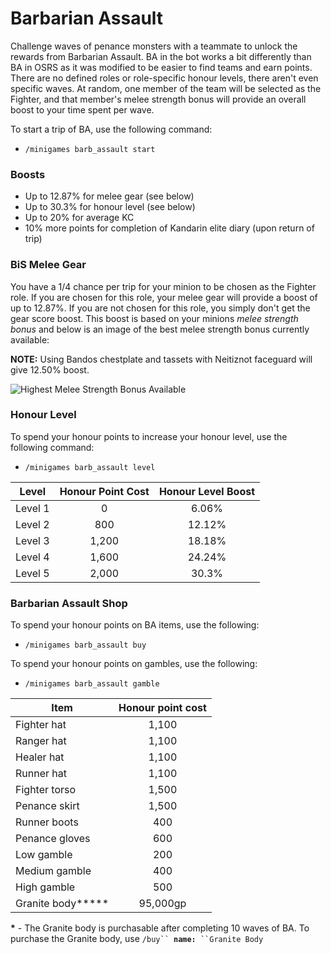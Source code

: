 # Barbarian Assault

Challenge waves of penance monsters with a teammate to unlock the rewards from Barbarian Assault. BA in the bot works a bit differently than BA in OSRS as it was modified to be easier to find teams and earn points. There are no defined roles or role-specific honour levels, there aren't even specific waves. At random, one member of the team will be selected as the Fighter, and that member's melee strength bonus will provide an overall boost to your time spent per wave.

To start a trip of BA, use the following command:

* &#x20;`/minigames barb_assault start`

### Boosts

* Up to 12.87% for melee gear (see below)
* Up to 30.3% for honour level (see below)
* Up to 20% for average KC
* 10% more points for completion of Kandarin elite diary (upon return of trip)

### BiS Melee Gear

You have a 1/4 chance per trip for your minion to be chosen as the Fighter role. If you are chosen for this role, your melee gear will provide a boost of up to 12.87%. If you are not chosen for this role, you simply don't get the gear score boost. This boost is based on your minions _melee strength bonus_ and below is an image of the best melee strength bonus currently available:

**NOTE:** Using Bandos chestplate and tassets with Neitiznot faceguard will give 12.50% boost.

![Highest Melee Strength Bonus Available](../.gitbook/assets/bis\_melee\_str.png)

### **Honour Level**

To spend your honour points to increase your honour level, use the following command:

* `/minigames barb_assault level`

| **Level** | **Honour Point Cost** | **Honour Level Boost** |
| --------- | :-------------------: | :--------------------: |
| Level 1   |           0           |          6.06%         |
| Level 2   |          800          |         12.12%         |
| Level 3   |         1,200         |         18.18%         |
| Level 4   |         1,600         |         24.24%         |
| Level 5   |         2,000         |          30.3%         |

### Barbarian Assault Shop

To spend your honour points on BA items, use the following:

* `/minigames barb_assault buy`

To spend your honour points on gambles, use the following:

* `/minigames barb_assault gamble`

| **Item**           | **Honour point cost** |
| ------------------ | :-------------------: |
| Fighter hat        |         1,100         |
| Ranger hat         |         1,100         |
| Healer hat         |         1,100         |
| Runner hat         |         1,100         |
| Fighter torso      |         1,500         |
| Penance skirt      |         1,500         |
| Runner boots       |          400          |
| Penance gloves     |          600          |
| Low gamble         |          200          |
| Medium gamble      |          400          |
| High gamble        |          500          |
| Granite body**\*** |        95,000gp       |

**\*** - The Granite body is purchasable after completing 10 waves of BA. To purchase the Granite body, use  `/buy`` `**`name:`**` ``Granite Body`
